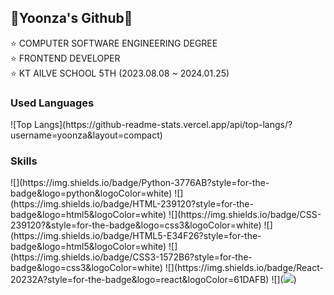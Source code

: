 <h2 align:"center">🐰Yoonza's Github🐰</h2>

⭐️ COMPUTER SOFTWARE ENGINEERING DEGREE<br>
⭐ FRONTEND DEVELOPER<br>
⭐️ KT AILVE SCHOOL 5TH (2023.08.08 ~ 2024.01.25)

<h3 align:"center">Used Languages</h3>
![Top Langs](https://github-readme-stats.vercel.app/api/top-langs/?username=yoonza&layout=compact)

<h3 align:"center">Skills</h3>
![](https://img.shields.io/badge/Python-3776AB?style=for-the-badge&logo=python&logoColor=white) ![](https://img.shields.io/badge/HTML-239120?style=for-the-badge&logo=html5&logoColor=white) ![](https://img.shields.io/badge/CSS-239120?&style=for-the-badge&logo=css3&logoColor=white) ![](https://img.shields.io/badge/HTML5-E34F26?style=for-the-badge&logo=html5&logoColor=white) ![](https://img.shields.io/badge/CSS3-1572B6?style=for-the-badge&logo=css3&logoColor=white) ![](https://img.shields.io/badge/React-20232A?style=for-the-badge&logo=react&logoColor=61DAFB) ![](<img src="https://img.shields.io/badge/Javascript-ffb13b?style=flat-square&logo=javascript&logoColor=white"/>)
